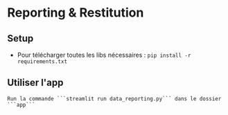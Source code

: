 # Reporting & Restitution
## Setup 
- Pour télécharger toutes les libs nécessaires : ```pip install -r requirements.txt``` 
## Utiliser l'app
    Run la commande ```streamlit run data_reporting.py``` dans le dossier ```app``` 
